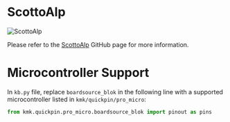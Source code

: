 # ScottoAlp

![ScottoAlp](https://user-images.githubusercontent.com/8194147/193963346-4ea0b40f-e1c6-48a5-aed3-ec57282a3b16.jpg)

Please refer to the [ScottoAlp](https://github.com/joe-scotto/scottokeebs/tree/main/ScottoAlp) GitHub page for more information.

# Microcontroller Support

In `kb.py` file, replace `boardsource_blok` in the following line with a supported microcontroller listed in `kmk/quickpin/pro_micro`:

```python
from kmk.quickpin.pro_micro.boardsource_blok import pinout as pins
```
